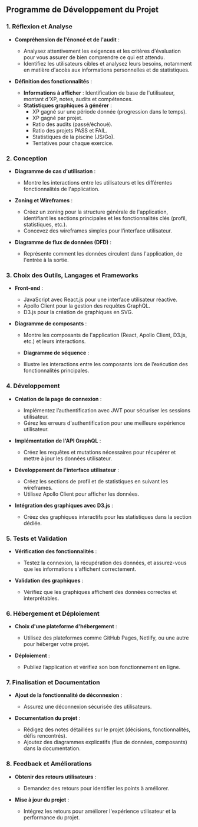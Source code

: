 ## Programme de Développement du Projet

### 1. Réflexion et Analyse

- **Compréhension de l'énoncé et de l'audit** :
  - Analysez attentivement les exigences et les critères d'évaluation pour vous assurer de bien comprendre ce qui est attendu.
  - Identifiez les utilisateurs cibles et analysez leurs besoins, notamment en matière d'accès aux informations personnelles et de statistiques.

- **Définition des fonctionnalités** :
  - **Informations à afficher** : Identification de base de l'utilisateur, montant d'XP, notes, audits et compétences.
  - **Statistiques graphiques à générer** :
    - XP gagné sur une période donnée (progression dans le temps).
    - XP gagné par projet.
    - Ratio des audits (passé/échoué).
    - Ratio des projets PASS et FAIL.
    - Statistiques de la piscine (JS/Go).
    - Tentatives pour chaque exercice.

### 2. Conception

- **Diagramme de cas d'utilisation** :
  - Montre les interactions entre les utilisateurs et les différentes fonctionnalités de l'application.

- **Zoning et Wireframes** :
  - Créez un zoning pour la structure générale de l'application, identifiant les sections principales et les fonctionnalités clés (profil, statistiques, etc.).
  - Concevez des wireframes simples pour l’interface utilisateur.

- **Diagramme de flux de données (DFD)** :
  - Représente comment les données circulent dans l'application, de l'entrée à la sortie.

### 3. Choix des Outils, Langages et Frameworks

- **Front-end** :
  - JavaScript avec React.js pour une interface utilisateur réactive.
  - Apollo Client pour la gestion des requêtes GraphQL.
  - D3.js pour la création de graphiques en SVG.

- **Diagramme de composants** :
  - Montre les composants de l'application (React, Apollo Client, D3.js, etc.) et leurs interactions.
  
  - **Diagramme de séquence** :
  - Illustre les interactions entre les composants lors de l’exécution des fonctionnalités principales.

### 4. Développement

- **Création de la page de connexion** :
  - Implémentez l’authentification avec JWT pour sécuriser les sessions utilisateur.
  - Gérez les erreurs d'authentification pour une meilleure expérience utilisateur.

- **Implémentation de l'API GraphQL** :
  - Créez les requêtes et mutations nécessaires pour récupérer et mettre à jour les données utilisateur.

- **Développement de l'interface utilisateur** :
  - Créez les sections de profil et de statistiques en suivant les wireframes.
  - Utilisez Apollo Client pour afficher les données.

- **Intégration des graphiques avec D3.js** :
  - Créez des graphiques interactifs pour les statistiques dans la section dédiée.

### 5. Tests et Validation

- **Vérification des fonctionnalités** :
  - Testez la connexion, la récupération des données, et assurez-vous que les informations s'affichent correctement.

- **Validation des graphiques** :
  - Vérifiez que les graphiques affichent des données correctes et interprétables.

### 6. Hébergement et Déploiement

- **Choix d'une plateforme d'hébergement** :
  - Utilisez des plateformes comme GitHub Pages, Netlify, ou une autre pour héberger votre projet.

- **Déploiement** :
  - Publiez l’application et vérifiez son bon fonctionnement en ligne.

### 7. Finalisation et Documentation

- **Ajout de la fonctionnalité de déconnexion** :
  - Assurez une déconnexion sécurisée des utilisateurs.

- **Documentation du projet** :
  - Rédigez des notes détaillées sur le projet (décisions, fonctionnalités, défis rencontrés).
  - Ajoutez des diagrammes explicatifs (flux de données, composants) dans la documentation.

### 8. Feedback et Améliorations

- **Obtenir des retours utilisateurs** :
  - Demandez des retours pour identifier les points à améliorer.

- **Mise à jour du projet** :
  - Intégrez les retours pour améliorer l'expérience utilisateur et la performance du projet.
